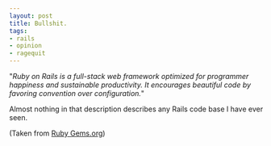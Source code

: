 ```yaml
---
layout: post
title: Bullshit.
tags:
- rails
- opinion
- ragequit
---
```


"*Ruby on Rails is a full-stack web framework optimized for programmer happiness
and sustainable productivity. It encourages beautiful code by favoring
convention over configuration.*"


Almost nothing in that description describes any Rails code base I have ever
seen.


(Taken from [Ruby Gems.org](http://rubygems.org/gems/rails))
